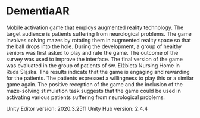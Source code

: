 # DementiaAR

Mobile activation game that employs augmented reality technology. The target audience is patients suffering from neurological problems. The game involves solving mazes by rotating them in augmented reality space so that the ball drops into the hole. During the development, a group of healthy seniors was first asked to play and rate the game. The outcome of the survey was used to improve the interface. The final version of the game was evaluated in the group of patients of św. Elżbieta Nursing Home in Ruda Śląska. The results indicate that the game is engaging and rewarding for the patients. The patients expressed a willingness to play this or a similar game again. The positive reception of the game and the inclusion of the maze-solving stimulation task suggests that the game could be used in activating various patients suffering from neurological problems.

Unity Editor version: 2020.3.25f1
Unity Hub version: 2.4.4
